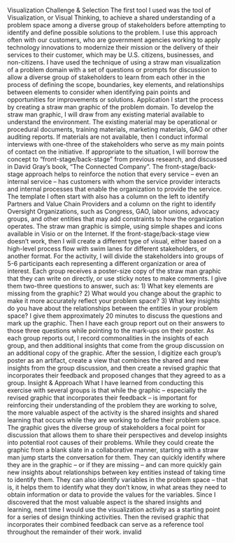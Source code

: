 Visualization 
Challenge & Selection
The first tool I used was the tool of Visualization, or Visual Thinking, to achieve a shared understanding of a problem space among a diverse group
of stakeholders before attempting to identify and define possible solutions to the problem. I use this approach often with our customers, who are government
agencies working to apply technology innovations to modernize their mission or the delivery of their services to their customer, which may be U.S. citizens,
businesses, and non-citizens. I have used the technique of using a straw man visualization of a problem domain with a set of questions or prompts for discussion
to allow a diverse group of stakeholders to learn from each other in the process of defining the scope, boundaries, key elements, and relationships between elements
to consider when identifying pain points and opportunities for improvements or solutions.
Application 
I start the process by creating a straw man graphic of the problem domain. To develop the straw man graphic, I will draw from any existing
material available to understand the environment. The existing material may be operational or procedural documents, training materials, marketing 
materials, GAO or other auditing reports. If materials are not available, then I conduct informal interviews with one-three of the stakeholders who serve 
as my main points of contact on the initiative. If appropriate to the situation, I will borrow the concept to “front-stage/back-stage” from previous research,
and discussed in David Gray’s book, “The Connected Company”. The front-stage/back-stage approach helps to reinforce the notion that every service – even an internal
service – has customers with whom the service provider interacts and internal processes that enable the organization to provide the service. The template I often start 
with also has a column on the left to identify Partners and Value Chain Providers and a column on the right to identify Oversight Organizations, such as Congress, GAO,
labor unions, advocacy groups, and other entities that may add constraints to how the organization operates. The straw man graphic is simple, using simple shapes and
icons available in Visio or on the Internet. If the front-stage/back-stage view doesn’t work, then I will create a different type of visual, either based on a high-level
process flow with swim lanes for different stakeholders, or another format. For the activity, I will divide the stakeholders into groups of 5-6 participants each 
representing a different organization or area of interest. Each group receives a poster-size copy of the straw man graphic that they can write on directly,
or use sticky notes to make comments. I give them two-three questions to answer, such as: 1) What key elements are missing from the graphic? 2) What would you 
change about the graphic to make it more accurately reflect your problem space? 3) What key insights do you have about the relationships between the entities in
your problem space? I give them approximately 20 minutes to discuss the questions and mark up the graphic. Then I have each group report out on their answers to those
three questions while pointing to the mark-ups on their poster. As each group reports out, I record commonalities in the insights of each group, and then additional
insights that come from the group discussion on an additional copy of the graphic. After the session, I digitize each group’s poster as an artifact, create a view that 
combines the shared and new insights from the group discussion, and then create a revised graphic that incorporates their feedback and proposed changes that they agreed
to as a group. Insight & Approach What I have learned from conducting this exercise with several groups is that while the graphic – especially the revised graphic that
incorporates their feedback – is important for reinforcing their understanding of the problem they are working to solve, the more valuable aspect of the activity is
the shared insights and shared learning that occurs while they are working to define their problem space. The graphic gives the diverse group of stakeholders a focal
point for discussion that allows them to share their perspectives and develop insights into potential root causes of their problems. While they could create the
graphic from a blank slate in a collaborative manner, starting with a straw man jump starts the conversation for them. They can quickly identify where they are in 
the graphic – or if they are missing – and can more quickly gain new insights about relationships between key entities instead of taking time to identify them. 
They can also identify variables in the problem space – that is, it helps them to identify what they don’t know, in what areas they need to obtain information or data
to provide the values for the variables. Since I discovered that the most valuable aspect is the shared insights and learning, next time I would use the visualization 
activity as a starting point for a series of design thinking activities. Then the revised graphic that incorporates their combined feedback can serve as a reference
tool throughout the remainder of their work.
invalid
